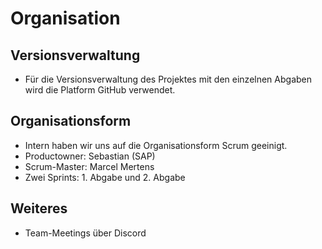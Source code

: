 # Organisation

## Versionsverwaltung
- Für die Versionsverwaltung des Projektes mit den einzelnen Abgaben wird die Platform GitHub verwendet. 

## Organisationsform
- Intern haben wir uns auf die Organisationsform Scrum geeinigt. 
- Productowner: Sebastian (SAP)
- Scrum-Master: Marcel Mertens
- Zwei Sprints: 1. Abgabe und 2. Abgabe

## Weiteres
- Team-Meetings über Discord

